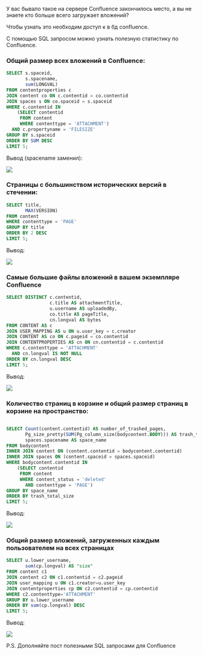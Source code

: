 У вас бывало такое на сервере Confluence закончилось место, а вы не знаете кто больше всего загружает вложений?

Чтобы узнать это необходим доступ к в бд confluence.

С помощью SQL запросом можно узнать полезную статистику по Confluence.

<cut />

### Общий размер всех вложений в Confluence:

```sql
SELECT s.spaceid,
       s.spacename,
       sum(LONGVAL)
FROM contentproperties c
JOIN content co ON c.contentid = co.contentid
JOIN spaces s ON co.spaceid = s.spaceid
WHERE c.contentid IN
    (SELECT contentid
     FROM content
     WHERE contenttype = 'ATTACHMENT')
  AND c.propertyname = 'FILESIZE'
GROUP BY s.spaceid
ORDER BY SUM DESC
LIMIT 5;
```

Вывод (spacename заменил):

![](https://habrastorage.org/webt/pc/dp/m8/pcdpm8rk3wsr6sj5wqvn3lrtog8.jpeg)

### Cтраницы с большинством исторических версий в стечении:

```sql
SELECT title,
       MAX(VERSION)
FROM content
WHERE contenttype = 'PAGE'
GROUP BY title
ORDER BY 2 DESC
LIMIT 5;
```
Вывод:

![](https://habrastorage.org/webt/-n/zs/xd/-nzsxd2rxvb6ch8jme-z4kkc2lc.jpeg)

### Cамые большие файлы вложений в вашем экземпляре Confluence

```sql
SELECT DISTINCT c.contentid,
                c.title AS attachmentTitle,
                u.username AS uploadedBy,
                co.title AS pageTitle,
                cn.longval AS bytes
FROM CONTENT AS c
JOIN USER_MAPPING AS u ON u.user_key = c.creator
JOIN CONTENT AS co ON c.pageid = co.contentid
JOIN CONTENTPROPERTIES AS cn ON cn.contentid = c.contentid
WHERE c.contenttype = 'ATTACHMENT'
  AND cn.longval IS NOT NULL
ORDER BY cn.longval DESC
LIMIT 5;
```

Вывод:

![](https://habrastorage.org/webt/qh/3e/wp/qh3ewpuzbpzsfyowujsfi5smdks.jpeg)

### Количество страниц в корзине и общий размер страниц в корзине на пространство:

```sql

SELECT Count(content.contentid) AS number_of_trashed_pages,
       Pg_size_pretty(SUM(Pg_column_size(bodycontent.BODY))) AS trash_total_size,
       spaces.spacename AS space_name
FROM bodycontent
INNER JOIN content ON (content.contentid = bodycontent.contentid)
INNER JOIN spaces ON (content.spaceid = spaces.spaceid)
WHERE bodycontent.contentid IN
    (SELECT contentid
     FROM content
     WHERE content_status = 'deleted'
       AND contenttype = 'PAGE')
GROUP BY space_name
ORDER BY trash_total_size
LIMIT 5;
```

Вывод:

![](https://habrastorage.org/webt/mg/et/n2/mgetn2a3ofzh8pctwkei1naoj9s.jpeg)

### Общий размер вложений, загруженных каждым пользователем на всех страницах

```sql
SELECT u.lower_username,
       sum(cp.longval) AS "size"
FROM content c1
JOIN content c2 ON c1.contentid = c2.pageid
JOIN user_mapping u ON c1.creator=u.user_key
JOIN contentproperties cp ON c2.contentid = cp.contentid
WHERE c2.contenttype='ATTACHMENT'
GROUP BY u.lower_username
ORDER BY sum(cp.longval) DESC
LIMIT 5;
```

Вывод:

![](https://habrastorage.org/webt/ts/jz/hb/tsjzhbbmzk0vcf0a2khqpljlx90.jpeg)

P.S. Дополняйте пост полезными SQL запросами для Confluence
